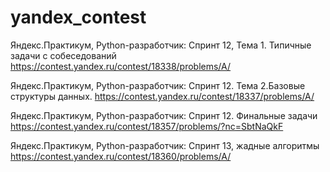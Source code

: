 # yandex_contest

Яндекс.Практикум, Python-разработчик: Спринт 12, Тема 1. Типичные задачи с собеседований
https://contest.yandex.ru/contest/18338/problems/A/

Яндекс.Практикум, Python-разработчик: 
Спринт 12. Тема 2.Базовые структуры данных.
https://contest.yandex.ru/contest/18337/problems/A/

Яндекс.Практикум, Python-разработчик: Спринт 12. Финальные задачи
https://contest.yandex.ru/contest/18357/problems/?nc=SbtNaQkF

Яндекс.Практикум, Python-разработчик: Спринт 13, жадные алгоритмы
https://contest.yandex.ru/contest/18360/problems/A/


